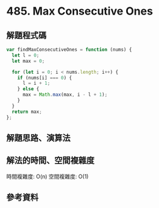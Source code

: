 # 485. Max Consecutive Ones

## 解題程式碼

```javascript
var findMaxConsecutiveOnes = function (nums) {
  let l = 0;
  let max = 0;

  for (let i = 0; i < nums.length; i++) {
    if (nums[i] === 0) {
      l = i + 1;
    } else {
      max = Math.max(max, i - l + 1);
    }
  }
  return max;
};
```

## 解題思路、演算法

## 解法的時間、空間複雜度

時間複雜度: O(n)
空間複雜度: O(1)

## 參考資料
